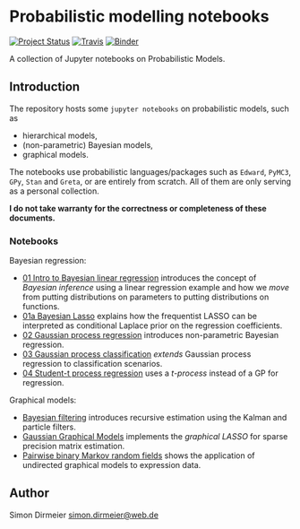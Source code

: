 
# Probabilistic modelling notebooks


[![Project Status](http://www.repostatus.org/badges/latest/wip.svg)](http://www.repostatus.org/#wip)
[![Travis](https://travis-ci.org/dirmeier/probabilistic-modelling-notebooks.svg?branch=master)](https://travis-ci.org/dirmeier/probabilistic-modelling-notebooks)
[![Binder](https://mybinder.org/badge.svg)](https://mybinder.org/v2/gh/dirmeier/probabilistic-modelling-notebooks/master)

A collection of Jupyter notebooks on Probabilistic Models.

## Introduction

The repository hosts some `jupyter notebooks` on probabilistic models, such as

* hierarchical models,
* (non-parametric) Bayesian models,
* graphical models.

The notebooks use probabilistic languages/packages such as `Edward`, `PyMC3`, `GPy`, `Stan` and `Greta`, or are entirely from scratch. All of them are only serving as a personal collection.

**I do not take warranty for the correctness or completeness of these documents.**

### Notebooks

Bayesian regression:

- [01 Intro to Bayesian linear regression](https://nbviewer.jupyter.org/github/dirmeier/probabilistic-modelling-notebooks/tree/master/01-bayesian_regression.ipynb) introduces the concept of *Bayesian inference* using a linear regression example and how we *move* from putting distributions on parameters to putting distributions on functions.
- [01a Bayesian Lasso](https://nbviewer.jupyter.org/github/dirmeier/probabilistic-modelling-notebooks/blob/master/01a-bayesian_lasso.ipynb) explains how the frequentist LASSO can be interpreted as conditional Laplace prior on the regression coefficients.
- [02 Gaussian process regression](https://nbviewer.jupyter.org/github/dirmeier/probabilistic-modelling-notebooks/blob/master/02-gaussian_process_regression.ipynb) introduces non-parametric Bayesian regression.
- [03 Gaussian process classification](https://nbviewer.jupyter.org/github/dirmeier/probabilistic-modelling-notebooks/blob/master/03-gaussian_process_classification.ipynb) *extends* Gaussian process regression to classification scenarios. 
- [04 Student-t process regression](https://nbviewer.jupyter.org/github/dirmeier/probabilistic-modelling-notebooks/blob/master/04-t_process_regression.ipynb) uses a *t-process* instead of a GP for regression.

Graphical models:

- [Bayesian filtering](https://github.com/dirmeier/probabilistic-modelling-notebooks/tree/master/bayesian-filtering) introduces recursive estimation using the Kalman and particle filters.
- [Gaussian Graphical Models](https://github.com/dirmeier/probabilistic-modelling-notebooks/blob/master/gaussian_graphical_models.ipynb) implements the *graphical LASSO* for sparse precision matrix estimation.
- [Pairwise binary Markov random fields](https://github.com/dirmeier/probabilistic-modelling-notebooks/tree/develop/pb-mrf) shows the application of undirected graphical models to expression data.

## Author

Simon Dirmeier <a href="mailto:simon.dirmeier@web.de">simon.dirmeier@web.de</a>
